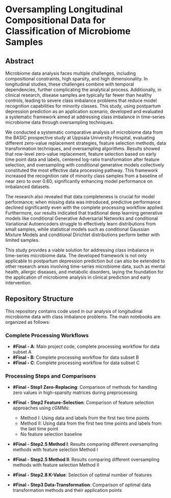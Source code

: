 # Oversampling Longitudinal Compositional Data for Classification of Microbiome Samples

## Abstract

Microbiome data analysis faces multiple challenges, including compositional constraints, high sparsity, and high dimensionality. In longitudinal studies, these challenges combine with temporal dependencies, further complicating the analytical process. Additionally, in clinical research, disease samples are typically far fewer than healthy controls, leading to severe class imbalance problems that reduce model recognition capabilities for minority classes. This study, using postpartum depression prediction as an application scenario, developed and evaluated a systematic framework aimed at addressing class imbalance in time-series microbiome data through oversampling techniques.

We conducted a systematic comparative analysis of microbiome data from the BASIC prospective study at Uppsala University Hospital, evaluating different zero-value replacement strategies, feature selection methods, data transformation techniques, and oversampling algorithms. Results showed that row-level zero-value replacement, feature selection based on early time point data and labels, centered log-ratio transformation after feature selection, and oversampling with conditional generative models collectively constituted the most effective data processing pathway. This framework increased the recognition rate of minority class samples from a baseline of near zero to over 0.60, significantly enhancing model performance on imbalanced datasets.

The research also revealed that data completeness is crucial for model performance; when missing data was introduced, predictive performance declined significantly even with the complete processing workflow applied. Furthermore, our results indicated that traditional deep learning generative models like conditional Generative Adversarial Networks and conditional Variational Autoencoders struggle to effectively learn distributions from small samples, while statistical models such as conditional Gaussian Mixture Models and conditional Dirichlet distributions perform better with limited samples.

This study provides a viable solution for addressing class imbalance in time-series microbiome data. The developed framework is not only applicable to postpartum depression prediction but can also be extended to other research areas involving time-series microbiome data, such as mental health, allergic diseases, and metabolic disorders, laying the foundation for the application of microbiome analysis in clinical prediction and early intervention.

## Repository Structure

This repository contains code used in our analysis of longitudinal microbiome data with class imbalance problems. The main notebooks are organized as follows:

### Complete Processing Workflows

- **#Final - A**: Main project code, complete processing workflow for data subset A
- **#Final - B**: Complete processing workflow for data subset B
- **#Final - C**: Complete processing workflow for data subset C

### Processing Steps and Comparisons

- **#Final - Step1 Zero-Replacing**: Comparison of methods for handling zero values in high-sparsity matrices during preprocessing
- **#Final - Step2 Feature-Selection**: Comparison of feature selection approaches using cGMMs:
  - Method I: Using data and labels from the first two time points
  - Method II: Using data from the first two time points and labels from the last time point
  - No feature selection baseline

- **#Final - Step2.5 Method I**: Results comparing different oversampling methods with feature selection Method I
- **#Final - Step2.5 Method II**: Results comparing different oversampling methods with feature selection Method II
- **#Final - Step2.8 K-Value**: Selection of optimal number of features
- **#Final - Step3 Data-Transformation**: Comparison of optimal data transformation methods and their application points
